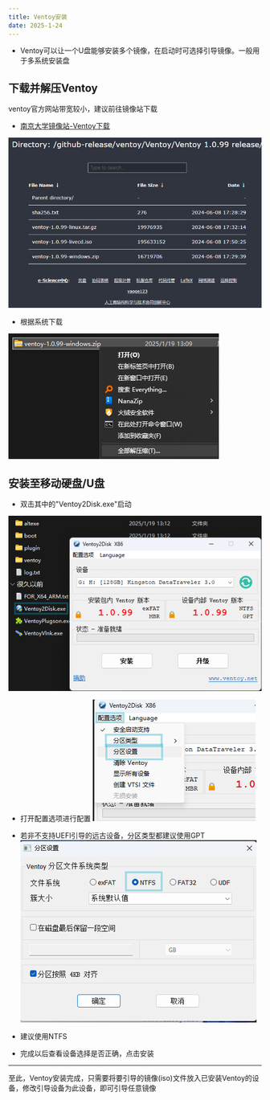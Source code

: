 ```yaml
---
title: Ventoy安装
date: 2025-1-24
---
```

- Ventoy可以让一个U盘能够安装多个镜像，在启动时可选择引导镜像。一般用于多系统安装盘

## 下载并解压Ventoy
ventoy官方网站带宽较小，建议前往镜像站下载
- [南京大学镜像站-Ventoy下载](https://mirrors.nju.edu.cn/github-release/ventoy/Ventoy/Ventoy%201.0.99%20release/)

![南京大学镜像站](../img/nju.png)
- 根据系统下载

![解压](../img/exp1.png)

## 安装至移动硬盘/U盘
- 双击其中的"Ventoy2Disk.exe"启动

![](../img/exp2.png)
- 打开配置选项进行配置
![](../img/exp3.png)
- 若非不支持UEFI引导的远古设备，分区类型都建议使用GPT
![](../img/xep4.png)
- 建议使用NTFS

- 完成以后查看设备选择是否正确，点击安装

---
至此，Ventoy安装完成，只需要将要引导的镜像(iso)文件放入已安装Ventoy的设备，修改引导设备为此设备，即可引导任意镜像
